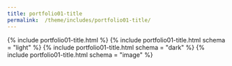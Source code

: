 ```yaml
---
title: portfolio01-title
permalink:  /theme/includes/portfolio01-title/
---
```

<!-- ALPHA v1.2.121 pages/theme/includes/portfolio01-title.md-->
{% include portfolio01-title.html %}
{% include portfolio01-title.html schema = "light" %}
{% include portfolio01-title.html schema = "dark" %}
{% include portfolio01-title.html schema = "image" %}
